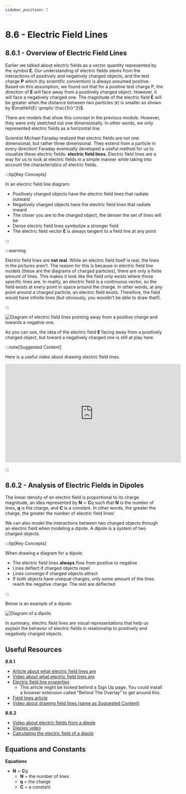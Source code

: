 ```yaml
---
sidebar_position: 7
---
```


# 8.6 - Electric Field Lines

## 8.6.1 - Overview of Electric Field Lines

Earlier we talked about electric fields as a vector quantity represented by the symbol $\mathbf{E}$. Our understanding of electric fields stems from the interactions of positively and negatively charged objects, and the test charge $\mathbf{P}$ which (by scientific convention) is always assumed positive. Based on this assumption, we found out that for a positive test charge P, the direction of $\mathbf{E}$ will face away from a positively charged object. However, it will face a negatively charged one. The magnitude of the electric field $\mathbf{E}$ will be greater when the distance between two particles ($\mathbf{r}$) is smaller as shown by $\mathbf{E} \propto \frac{1}{r^2}$.

There are models that show this concept in the previous module. However, they were only sketched out one dimensionally. In other words, we only represented electric fields as a horizontal line.

Scientist Michael Faraday realized that electric fields are not one dimensional, but rather three dimensional. They extend from a particle in every direction! Faraday eventually developed a useful method for us to visualize these electric fields: **electric field lines**. Electric field lines are a way for us to look at electric fields in a simple manner while taking into account the characteristics of electric fields.

:::tip[Key Concepts]

In an electric field line diagram:

- Positively charged objects have the electric field lines that radiate outward
- Negatively charged objects have the electric field lines that radiate inward
- The closer you are to the charged object, the denser the set of lines will be
- Dense electric field lines symbolize a stronger field
- The electric field vector $\mathbf{E}$ is always tangent to a field line at any point

:::

:::warning

Electric field lines are **not real**. While an electric field itself is real, the lines in the pictures aren’t. The reason for this is because in electric field line models (these are the diagrams of charged particles), there are only a finite amount of lines. This makes it look like the field only exists where those specific lines are. In reality, an electric field is a continuous vector, so the field exists at every point in space around the charge. In other words, at any point around a charged particle, an electric field exists. Therefore, the field would have infinite lines (but obviously, you wouldn’t be able to draw that!).

:::

![Diagram of electric field lines pointing away from a positive charge and towards a negative one.](8.7-Images/Field-Lines-Pos-Neg-Lines.svg)

As you can see, the idea of the electric field $\mathbf{E}$ facing away from a positively charged object, but toward a negatively charged one is still at play here.

:::note[Suggested Content]

Here is a useful video about drawing electric field lines.

<iframe width="560" height="315" src="https://www.youtube.com/embed/AtbaYUYTawg?si=9Mo2w3xz5jgiye5F" title="YouTube video player" frameborder="0" allow="accelerometer; autoplay; clipboard-write; encrypted-media; gyroscope; picture-in-picture; web-share" referrerpolicy="strict-origin-when-cross-origin" allowfullscreen></iframe>

:::

## 8.6.2 - Analysis of Electric Fields in Dipoles

The linear density of an electric field is proportional to its charge magnitude, an idea represented by $\mathbf{N} = \mathbf{C} q$ such that $\mathbf{N}$ is the number of lines, $\mathbf{q}$ is the charge, and $\mathbf{C}$ is a constant. In other words, the greater the charge, the greater the number of electric field lines!

We can also model the interactions between two charged objects through an electric field when modeling a dipole. A dipole is a system of two charged objects.

:::tip[Key Concepts]

When drawing a diagram for a dipole:

- The electric field lines **always** flow from positive to negative
- Lines deflect if charged objects repel
- Lines converge if charged objects attract
- If both objects have unequal charges, only some amount of the lines reach the negative charge. The rest are deflected

:::

Below is an example of a dipole:

![Diagram of a dipole.](8.7-Images/Field-Lines-Dipole.svg)

In summary, electric field lines are visual representations that help us explain the behavior of electric fields in relationship to positively and negatively charged objects.

## Useful Resources

**8.6.1**

- [Article about what electric field lines are](https://www.physicsclassroom.com/class/estatics/lesson-4/electric-field-lines)
- [Video about what electric field lines are](https://www.youtube.com/watch?v=zyUUwCFVFE8)
- [Electric field line properties](https://www.turito.com/learn/physics/properties-of-electric-field-lines-grade-8)
  - This article might be locked behind a Sign Up page. You could install a browser extension called "Behind The Overlay" to get around this.
- [Field lines article](https://phys.libretexts.org/Bookshelves/Conceptual_Physics/Introduction_to_Physics_(Park)/04%3A_Unit_3-_Classical_Physics_-_Thermodynamics_Electricity_and_Magnetism_and_Light/09%3A_Electricity/9.05%3A_Electric_Field_Lines#:~:text=can%20never%20cross.-,Glossary,Electric%20Potential%20and%20Potential%20Energy)
- [Video about drawing field lines (same as Suggested Content)](https://www.youtube.com/embed/AtbaYUYTawg?si=9Mo2w3xz5jgiye5F)

**8.6.2**

- [Video about electric fields from a dipole](https://www.youtube.com/watch?v=T6nWSRvJ4Y0)
- [Dipoles video](https://www.youtube.com/watch?v=j2lHyYQ2PJo)
- [Calculating the electric field of a dipole](https://byjus.com/physics/dipole-electric-field/)

## Equations and Constants

**Equations**

- $\mathbf{N} = \mathbf{C} q$
  - $\mathbf{N}$ = the number of lines
  - $\mathbf{q}$ = the charge
  - $\mathbf{C}$ = a constant
